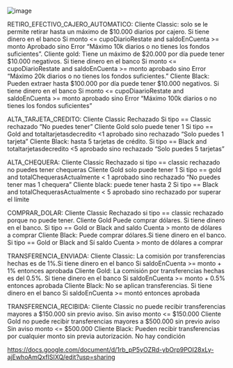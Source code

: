 ![image](https://user-images.githubusercontent.com/70781480/178879673-f3028cce-5fcf-45aa-8b5f-0f3e8f07853d.png)


RETIRO_EFECTIVO_CAJERO_AUTOMATICO:
Cliente Classic: solo se le permite retirar hasta un máximo de $10.000 diarios por cajero. Si tiene dinero en el banco 
Si  monto <= cupoDiarioRestate and saldoEnCuenta >= monto Aprobado sino Error “Máximo 10k diarios o no tienes los fondos suficientes”.
Cliente gold: Tiene un máximo de $20.000 por día puede tener $10.000 negativos. Si tiene dinero en el banco
Si monto <= cupoDiarioRestate and saldoEnCuenta >= monto  aprobado sino Error “Máximo 20k diarios o no tienes los fondos suficientes.”
Cliente Black: Pueden extraer hasta $100.000 por día puede tener $10.000 negativos. Si tiene dinero en el banco
Si monto <= cupoDiaarioRestate and saldoEnCuenta >= monto aprobado sino Error “Máximo 100k diarios o no tienes los fondos suficientes”

ALTA_TARJETA_CREDITO: 
Cliente Classic Rechazado
Si tipo == Classic rechazado “No puedes tener”
Cliente Gold solo puede tener 1
Si tipo == Gold and totaltarjetasdecredito <1 aprobado sino rechazado “Solo puedes 1 tarjeta”
Cliente Black: hasta 5 tarjetas de crédito.
Si tipo == Black and totaltarjetasdecredito <5 aprobado sino rechazado “Solo puedes 5  tarjetas”

ALTA_CHEQUERA:
Cliente Classic Rechazado
si tipo == classic rechazado no puedes tener chequeras
Cliente Gold solo puede tener 1
Si tipo == gold and totalChequerasActualmente < 1 aprobado sino rechazado “No puedes tener mas 1 chequera”
Cliente black: puede tener hasta 2
Si tipo == Black and totalChequerasActualmente < 5 aprobado sino rechazado por superar el límite

COMPRAR_DOLAR:
Cliente Classic Rechazado
si tipo == classic rechazado porque no puede tener.
Cliente Gold Puede comprar dólares. Si tiene dinero en el banco.
Si tipo == Gold or Black and saldo Cuenta > monto de dólares a comprar 
Cliente Black: Puede comprar dólares.Si tiene dinero en el banco.
Si tipo == Gold or Black and Sí saldo Cuenta > monto de dólares a comprar 


TRANSFERENCIA_ENVIADA:
Cliente Classic: La comisión por transferencias hechas es de 1%.Si tiene dinero en el banco
Si saldoEnCuenta  >= monto + 1% entonces aprobada
Cliente Gold: La comisión por transferencias hechas es del 0.5%. Si tiene dinero en el banco
Si saldoEnCuenta  >= monto + 0.5% entonces aprobada
Cliente Black: No se aplican transferencias. Si tiene dinero en el banco
Si saldoEnCuenta >= montó entonces aprobada

TRANSFERENCIA_RECIBIDA:
Cliente Classic no puede recibir transferencias mayores a $150.000 sin previo aviso.
Sin aviso monto <= $150.000 
Cliente Gold no puede recibir transferencias mayores a $500.000 sin previo aviso
Sin aviso monto <= $500.000 
Cliente Black: Pueden recibir transferencias por cualquier monto sin previa autorización.
No hay condición

https://docs.google.com/document/d/1rb_pP5yOZRd-ybOrp9POI28xLy-ajEwhoAmQxflSIXQ/edit?usp=sharing
